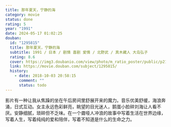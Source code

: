 ```yaml
---
title: 那年夏天，宁静的海
category: movie
status: done
rating: 5
year: "1991"
date: 2024-05-17 01:02:25
douban:
  id: "1295815"
  title: 那年夏天，宁静的海
  subtitle: 1991 / 日本 / 剧情 喜剧 爱情 / 北野武 / 真木藏人 大岛弘子
  rating: 8.6
  cover: https://img3.doubanio.com/view/photo/m_ratio_poster/public/p2153209777.jpg
  link: https://movie.douban.com/subject/1295815/
  history:
    - date: 2018-10-03 20:58:15
      comment: ""
      status: todo
---
```


影片有一种让我从焦躁的坐在午后房间里舒展开来的魔力。音乐优美舒缓，海浪奔涌，日式互动。女主永远色彩鲜亮，眺望的目光迷人，鹅蛋小脸碎刘海让人看不厌。安静细腻，琐碎但不乏味。在一个聋哑人冲浪的故事中写着生活在世界边缘，写着人生，写着纯纯的爱和陪伴，写着不知道是什么的生命之力。